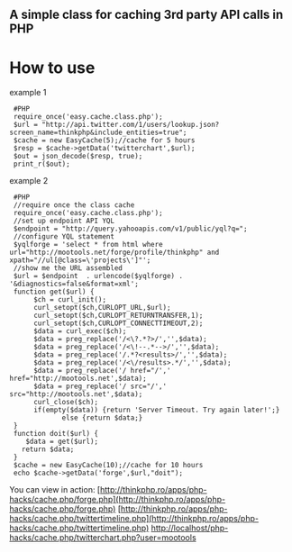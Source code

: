 A simple class for caching 3rd party API calls in PHP
-----------------------------------------------------

How to use
==========

example 1

     #PHP 
     require_once('easy.cache.class.php');
     $url = "http://api.twitter.com/1/users/lookup.json?screen_name=thinkphp&include_entities=true";
     $cache = new EasyCache(5);//cache for 5 hours
     $resp = $cache->getData('twitterchart',$url);
     $out = json_decode($resp, true);
     print_r($out);

example 2

     #PHP
     //require once the class cache
     require_once('easy.cache.class.php');
     //set up endpoint API YQL
     $endpoint = "http://query.yahooapis.com/v1/public/yql?q="; 
     //configure YQL statement
     $yqlforge = 'select * from html where url="http://mootools.net/forge/profile/thinkphp" and xpath="//ul[@class=\'projects\']"';
     //show me the URL assembled
     $url = $endpoint  . urlencode($yqlforge) . '&diagnostics=false&format=xml';
     function get($url) {
          $ch = curl_init();
          curl_setopt($ch,CURLOPT_URL,$url);
          curl_setopt($ch,CURLOPT_RETURNTRANSFER,1);
          curl_setopt($ch,CURLOPT_CONNECTTIMEOUT,2);
          $data = curl_exec($ch);
          $data = preg_replace('/<\?.*?>/','',$data);
          $data = preg_replace('/<\!--.*-->/','',$data);
          $data = preg_replace('/.*?<results>/','',$data);
          $data = preg_replace('/<\/results>.*/','',$data);
          $data = preg_replace('/ href="/',' href="http://mootools.net',$data);
          $data = preg_replace('/ src="/',' src="http://mootools.net',$data);
          curl_close($ch); 
          if(empty($data)) {return 'Server Timeout. Try again later!';}
                 else {return $data;}
     }
     function doit($url) {
        $data = get($url); 
       return $data;
     }
     $cache = new EasyCache(10);//cache for 10 hours
     echo $cache->getData('forge',$url,"doit");

You can view in action:
[http://thinkphp.ro/apps/php-hacks/cache.php/forge.php](http://thinkphp.ro/apps/php-hacks/cache.php/forge.php)
[http://thinkphp.ro/apps/php-hacks/cache.php/twittertimeline.php](http://thinkphp.ro/apps/php-hacks/cache.php/twittertimeline.php)
[http://localhost/php-hacks/cache.php/twitterchart.php?user=mootools](http://localhost/php-hacks/cache.php/twitterchart.php?user=mootools)